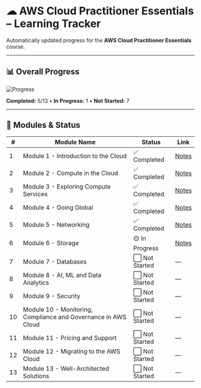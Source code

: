 # ☁ AWS Cloud Practitioner Essentials – Learning Tracker

Automatically updated progress for the **AWS Cloud Practitioner Essentials** course.

***

## 📊 Overall Progress
![Progress](https://img.shields.io/badge/Progress-42%25-blue)

**Completed:** 5/13 • **In Progress:** 1 • **Not Started:** 7

***

## 📂 Modules & Status
| #  | Module Name | Status | Link |
|----|-------------|--------|------|
| 1 | Module 1 - Introduction to the Cloud | ✅ Completed | [Notes](<modules/module01.md>) |
| 2 | Module 2 - Compute in the Cloud | ✅ Completed | [Notes](<modules/module02.md>) |
| 3 | Module 3 - Exploring Compute Services | ✅ Completed | [Notes](<modules/module03.md>) |
| 4 | Module 4 - Going Global | ✅ Completed | [Notes](<modules/module04.md>) |
| 5 | Module 5 - Networking | ✅ Completed | [Notes](<modules/module05.md>) |
| 6 | Module 6 - Storage | 🟡 In Progress | [Notes](<modules/module06.md>) |
| 7 | Module 7 - Databases | ⬜ Not Started | — |
| 8 | Module 8 - AI, ML and Data Analytics | ⬜ Not Started | — |
| 9 | Module 9 - Security | ⬜ Not Started | — |
| 10 | Module 10 - Monitoring, Compliance and Governance in AWS Cloud | ⬜ Not Started | — |
| 11 | Module 11 - Pricing and Support | ⬜ Not Started | — |
| 12 | Module 12 - Migrating to the AWS Cloud | ⬜ Not Started | — |
| 13 | Module 13 - Well-Architected Solutions | ⬜ Not Started | — |
